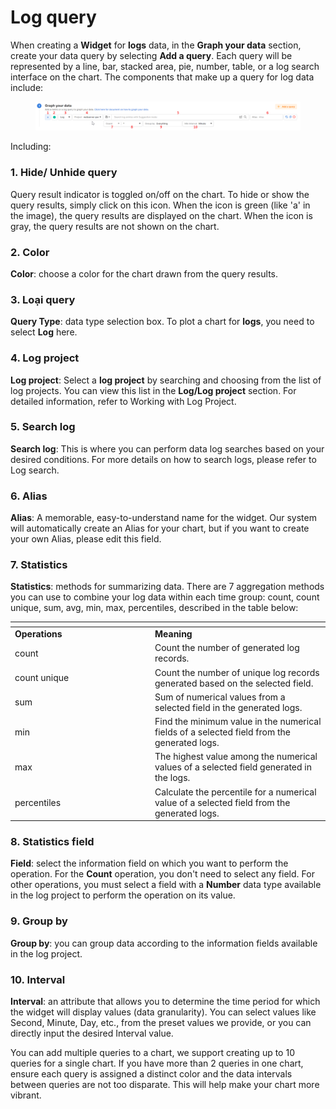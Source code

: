 # Log query

When creating a **Widget** for **logs** data, in the **Graph your data** section, create your data query by selecting **Add a query**. Each query will be represented by a line, bar, stacked area, pie, number, table, or a log search interface on the chart. The components that make up a query for log data include:

<figure><img src="../../../../.gitbook/assets/image (80) (1).png" alt=""><figcaption></figcaption></figure>

Including:

### 1. Hide/ Unhide query

Query result indicator is toggled on/off on the chart. To hide or show the query results, simply click on this icon. When the icon is green (like 'a' in the image), the query results are displayed on the chart. When the icon is gray, the query results are not shown on the chart.

### 2. Color

**Color**: choose a color for the chart drawn from the query results.

### 3. Loại query

**Query Type**: data type selection box. To plot a chart for **logs**, you need to select **Log** here.

### 4. Log project

**Log project**: Select a **log project** by searching and choosing from the list of log projects. You can view this list in the **Log/Log project** section. For detailed information, refer to Working with Log Project.

### 5. Search log

**Search log**: This is where you can perform data log searches based on your desired conditions. For more details on how to search logs, please refer to Log search.

### 6. Alias

**Alias**: A memorable, easy-to-understand name for the widget. Our system will automatically create an Alias for your chart, but if you want to create your own Alias, please edit this field.

### 7. Statistics

**Statistics**: methods for summarizing data. There are 7 aggregation methods you can use to combine your log data within each time group: count, count unique, sum, avg, min, max, percentiles, described in the table below:

<table data-header-hidden><thead><tr><th width="210"></th><th></th></tr></thead><tbody><tr><td><strong>Operations</strong></td><td><strong>Meaning</strong></td></tr><tr><td>count</td><td>Count the number of generated log records.</td></tr><tr><td>count unique</td><td>Count the number of unique log records generated based on the selected field.</td></tr><tr><td>sum</td><td>Sum of numerical values from a selected field in the generated logs.</td></tr><tr><td>min</td><td>Find the minimum value in the numerical fields of a selected field from the generated logs.</td></tr><tr><td>max</td><td>The highest value among the numerical values of a selected field generated in the logs.</td></tr><tr><td>percentiles</td><td>Calculate the percentile for a numerical value of a selected field from the generated logs.</td></tr></tbody></table>

### 8. Statistics field

**Field**: select the information field on which you want to perform the operation. For the **Count** operation, you don't need to select any field. For other operations, you must select a field with a **Number** data type available in the log project to perform the operation on its value.

### 9. Group by

**Group by**: you can group data according to the information fields available in the log project.

### 10. Interval

**Interval**: an attribute that allows you to determine the time period for which the widget will display values (data granularity). You can select values like Second, Minute, Day, etc., from the preset values we provide, or you can directly input the desired Interval value.

You can add multiple queries to a chart, we support creating up to 10 queries for a single chart. If you have more than 2 queries in one chart, ensure each query is assigned a distinct color and the data intervals between queries are not too disparate. This will help make your chart more vibrant.

